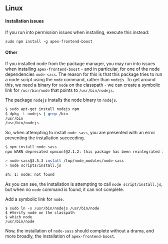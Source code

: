 ## Linux


#### Installation issues
If you run into permission issues when installing, execute this instead:
```
sudo npm install -g apex-frontend-boost
```

#### Other
If you installed node from the package manager, you may run into issues when installing `apex-frontend-boost` - and in particular, for one of the node dependencies `node-sass`. The reason for this is that this package tries to run a node script using the `node` command, rather than `nodejs`. To get around this, we need a binary for `node` on the classpath - we can create a symbolic link for `/usr/bin/node` that points to `/usr/bin/nodejs`.

The package `nodejs` installs the node binary to `nodejs`.

```bash
$ sudo apt-get install nodejs npm
$ dpkg -L nodejs | grep /bin
/usr/bin
/usr/bin/nodejs
```

So, when attempting to install `node-sass`, you are presented with an error preventing the installation succeeding.

```bash
$ npm install node-sass
npm WARN deprecated npmconf@2.1.2: this package has been reintegrated into npm and is now out of date with respect to npm

> node-sass@3.5.3 install /tmp/node_modules/node-sass
> node scripts/install.js

sh: 1: node: not found
```

As you can see, the installation is attempting to call `node script/install.js`, but when no `node` command is found, it can not complete.

Add a symbolic link for `node`.

```
$ sudo ln -s /usr/bin/nodejs /usr/bin/node
$ #Verify node on the classpath
$ which node
/usr/bin/node
```

Now, the installation of `node-sass` should complete without a drama, and more broadly, the installation of `apex-frontend-boost`.
